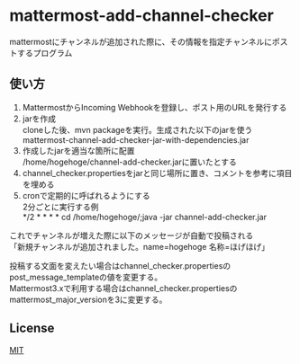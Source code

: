 # mattermost-add-channel-checker
mattermostにチャンネルが追加された際に、その情報を指定チャンネルにポストするプログラム

使い方
------

1. MattermostからIncoming Webhookを登録し、ポスト用のURLを発行する
2. jarを作成  
cloneした後、mvn packageを実行。生成された以下のjarを使う  
mattermost-channel-add-checker-jar-with-dependencies.jar
3. 作成したjarを適当な箇所に配置  
  /home/hogehoge/channel-add-checker.jarに置いたとする
4. channel_checker.propertiesをjarと同じ場所に置き、コメントを参考に項目を埋める
5. cronで定期的に呼ばれるようにする  
  2分ごとに実行する例  
    */2 * * * * cd /home/hogehoge/;java -jar channel-add-checker.jar
  
これでチャンネルが増えた際に以下のメッセージが自動で投稿される  
    「新規チャンネルが追加されました。name=hogehoge 名称=ほげほげ」  
  
投稿する文面を変えたい場合はchannel_checker.propertiesのpost_message_templateの値を変更する。  
Mattermost3.xで利用する場合はchannel_checker.propertiesのmattermost_major_versionを3に変更する。

## License
[MIT](https://github.com/tsyki/mattermost-channel-add-checker/blob/master/LICENSE)
